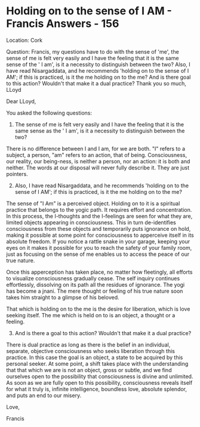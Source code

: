 # Holding on to the sense of I AM - Francis Answers - 156

Location: Cork

Question: Francis, my questions have to do with the sense of 'me', the sense of me is felt very easily and I have the feeling that it is the same sense of the ' I am', is it a necessity to distinguish between the two? Also, I have read Nisargaddata, and he recommends 'holding on to the sense of I AM'; if this is practiced, is it the me holding on to the me? And is there goal to this action? Wouldn't that make it a dual practice? Thank you so much, LLoyd

Dear LLoyd,

You asked the following questions:

1. The sense of me is felt very easily and I have the feeling that it is the same sense as the ' I am', is it a necessity to distinguish between the two?

There is no difference between I and I am, for we are both. "I" refers to a subject, a person, "am" refers to an action, that of being. Consciousness, our reality, our being-ness, is neither a person, nor an action: it is both and neither. The words at our disposal will never fully describe it. They are just pointers.

2. Also, I have read Nisargaddata, and he recommends 'holding on to the sense of I AM'; if this is practiced, is it the me holding on to the me?

The sense of "I Am" is a perceived object. Holding on to it is a spiritual practice that belongs to the yogic path. It requires effort and concentration. In this process, the I-thoughts and the I-feelings are seen for what they are, limited objects appearing in consciousness. This in turn de-identifies consciousness from these objects and temporarily puts ignorance on hold, making it possible at some point for consciousness to apperceive itself in its absolute freedom. If you notice a rattle snake in your garage, keeping your eyes on it makes it possible for you to reach the safety of your family room, just as focusing on the sense of me enables us to access the peace of our true nature.

Once this apperception has taken place, no matter how fleetingly, all efforts to visualize consciousness gradually cease. The self inquiry continues effortlessly, dissolving on its path all the residues of ignorance. The yogi has become a jnani. The mere thought or feeling of his true nature soon takes him straight to a glimpse of his beloved.

That which is holding on to the me is the desire for liberation, which is love seeking itself. The me which is held on to is an object, a thought or a feeling.

3. And is there a goal to this action? Wouldn't that make it a dual practice?

There is dual practice as long as there is the belief in an individual, separate, objective consciousness who seeks liberation through this practice. In this case the goal is an object, a state to be acquired by this personal seeker. At some point, a shift takes place with the understanding that that which we are is not an object, gross or subtle, and we find ourselves open to the possibility that consciousness is divine and unlimited. As soon as we are fully open to this possibility, consciousness reveals itself for what it truly is, infinite intelligence, boundless love, absolute splendor, and puts an end to our misery.

Love,

Francis

